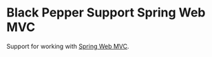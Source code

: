 Black Pepper Support Spring Web MVC
===================================

Support for working with
[Spring Web MVC](http://docs.spring.io/spring/docs/current/spring-framework-reference/html/mvc.html).

